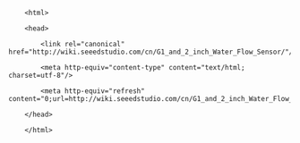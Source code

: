 <!DOCTYPE html>
        <html>
        <head>
            <link rel="canonical" href="http://wiki.seeedstudio.com/cn/G1_and_2_inch_Water_Flow_Sensor/"/>
            <meta http-equiv="content-type" content="text/html; charset=utf-8"/>
            <meta http-equiv="refresh" content="0;url=http://wiki.seeedstudio.com/cn/G1_and_2_inch_Water_Flow_Sensor/"/>
        </head>
        </html>